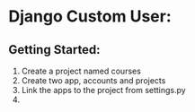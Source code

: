 # Django Custom User:

## Getting Started:
1.  Create a project named courses
2.  Create two app, accounts and projects
3.  Link the apps to the project from settings.py
4.  